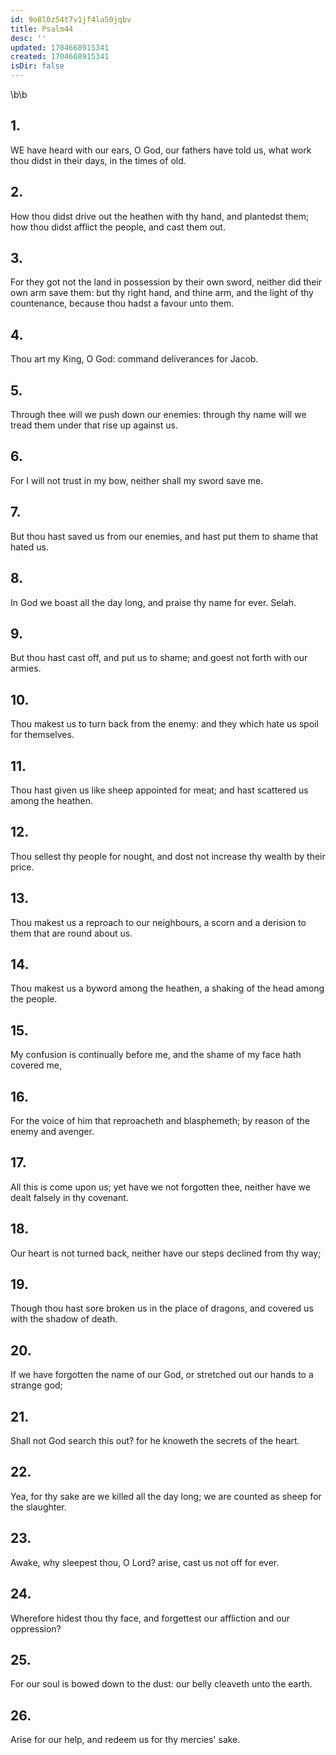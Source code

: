 ```yaml
---
id: 9o8l0z54t7v1jf4la50jqbv
title: Psalm44
desc: ''
updated: 1704668915341
created: 1704668915341
isDir: false
---
```

\b\b
## 1.
WE have heard with our ears, O God, our fathers have told us, what work thou didst in their days, in the times of old.
## 2.
How thou didst drive out the heathen with thy hand, and plantedst them; how thou didst afflict the people, and cast them out.
## 3.
For they got not the land in possession by their own sword, neither did their own arm save them: but thy right hand, and thine arm, and the light of thy countenance, because thou hadst a favour unto them.
## 4.
Thou art my King, O God: command deliverances for Jacob.
## 5.
Through thee will we push down our enemies: through thy name will we tread them under that rise up against us.
## 6.
For I will not trust in my bow, neither shall my sword save me.
## 7.
But thou hast saved us from our enemies, and hast put them to shame that hated us.
## 8.
In God we boast all the day long, and praise thy name for ever.  Selah.
## 9.
But thou hast cast off, and put us to shame; and goest not forth with our armies.
## 10.
Thou makest us to turn back from the enemy: and they which hate us spoil for themselves.
## 11.
Thou hast given us like sheep appointed for meat; and hast scattered us among the heathen.
## 12.
Thou sellest thy people for nought, and dost not increase thy wealth by their price.
## 13.
Thou makest us a reproach to our neighbours, a scorn and a derision to them that are round about us.
## 14.
Thou makest us a byword among the heathen, a shaking of the head among the people.
## 15.
My confusion is continually before me, and the shame of my face hath covered me,
## 16.
For the voice of him that reproacheth and blasphemeth; by reason of the enemy and avenger.
## 17.
All this is come upon us; yet have we not forgotten thee, neither have we dealt falsely in thy covenant.
## 18.
Our heart is not turned back, neither have our steps declined from thy way;
## 19.
Though thou hast sore broken us in the place of dragons, and covered us with the shadow of death.
## 20.
If we have forgotten the name of our God, or stretched out our hands to a strange god;
## 21.
Shall not God search this out?  for he knoweth the secrets of the heart.
## 22.
Yea, for thy sake are we killed all the day long; we are counted as sheep for the slaughter.
## 23.
Awake, why sleepest thou, O Lord?  arise, cast us not off for ever.
## 24.
Wherefore hidest thou thy face, and forgettest our affliction and our oppression?
## 25.
For our soul is bowed down to the dust: our belly cleaveth unto the earth.
## 26.
Arise for our help, and redeem us for thy mercies' sake.
